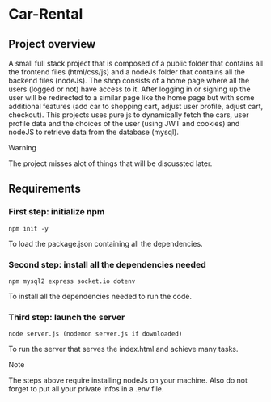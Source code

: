 # Car-Rental

## Project overview
A small full stack project that is composed of a public folder that contains all the frontend files (html/css/js) and a nodeJs folder that contains all the backend files (nodeJs). The shop consists of a home page where all the users (logged or not) have access to it. After logging in or signing up the user will be redirected to a similar page like the home page but with some additional features (add car to shopping cart, adjust user profile, adjust cart, checkout). This projects uses pure js to dynamically fetch the cars, user profile data and the choices of the user (using JWT and cookies) and nodeJS to retrieve data from the database (mysql).

>[!warning]
>The project misses alot of things that will be discussted later.

## Requirements

### First step: initialize npm

``` npm init -y ```

To load the package.json containing all the dependencies.

### Second step: install all the dependencies needed

``` npm mysql2 express socket.io dotenv ```

To install all the dependencies needed to run the code.

### Third step: launch the server

``` node server.js (nodemon server.js if downloaded) ```

To run the server that serves the index.html and achieve many tasks.

> [!NOTE]
> The steps above require installing nodeJs on your machine.
> Also do not forget to put all your private infos in a .env file.

